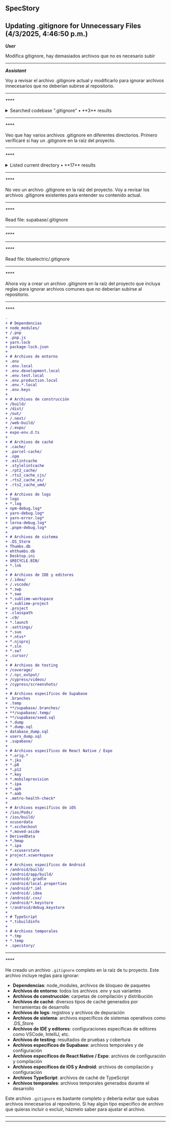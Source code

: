 ## SpecStory

## Updating .gitignore for Unnecessary Files (4/3/2025, 4:46:50 p.m.)

_**User**_

Modifica gitignore, hay demasiados archivos que no es necesario subir

---

_**Assistant**_

Voy a revisar el archivo .gitignore actual y modificarlo para ignorar archivos innecesarios que no deberían subirse al repositorio.

---

_****_

<details>
            <summary>Searched codebase ".gitignore" • **3** results</summary>
        
| File |
|------|
| `undefined` |
| `undefined` |
| `undefined` |

</details>

---

_****_



Veo que hay varios archivos .gitignore en diferentes directorios. Primero verificaré si hay un .gitignore en la raíz del proyecto.

---

_****_

<details>
            <summary>Listed current directory • **17** results</summary>
        
| Name |
|-------|
| 📄 `package-lock.json` |
| 📄 `package.json` |
| 📁 `node_modules` |
| 📁 `supabase` |
| 📁 `bluelectric` |
| 📄 `projectBrief.md` |
| 📄 `babel.config.js` |
| 📄 `jest.config.js` |
| 📁 `.git` |
| 📁 `src` |
| 📄 `jest.resolver.js` |
| 📄 `schema_dump.sql` |
| 📄 `.env` |
| 📁 `.vscode` |
| 📁 `.cursor` |
| 📁 `icon` |
| 📁 `.specstory` |

</details>

---

_****_



No veo un archivo .gitignore en la raíz del proyecto. Voy a revisar los archivos .gitignore existentes para entender su contenido actual.

---

_****_

Read file: supabase/.gitignore

---

_****_





---

_****_

Read file: bluelectric/.gitignore

---

_****_



Ahora voy a crear un archivo .gitignore en la raíz del proyecto que incluya reglas para ignorar archivos comunes que no deberían subirse al repositorio.

---

_****_

```diff
- 
+ # Dependencias
+ node_modules/
+ /.pnp
+ .pnp.js
+ yarn.lock
+ package-lock.json
+ 
+ # Archivos de entorno
+ .env
+ .env.local
+ .env.development.local
+ .env.test.local
+ .env.production.local
+ .env.*.local
+ .env.keys
+ 
+ # Archivos de construcción
+ /build/
+ /dist/
+ /out/
+ /.next/
+ /web-build/
+ /.expo/
+ expo-env.d.ts
+ 
+ # Archivos de caché
+ .cache/
+ .parcel-cache/
+ .npm
+ .eslintcache
+ .stylelintcache
+ .rpt2_cache/
+ .rts2_cache_cjs/
+ .rts2_cache_es/
+ .rts2_cache_umd/
+ 
+ # Archivos de logs
+ logs
+ *.log
+ npm-debug.log*
+ yarn-debug.log*
+ yarn-error.log*
+ lerna-debug.log*
+ .pnpm-debug.log*
+ 
+ # Archivos de sistema
+ .DS_Store
+ Thumbs.db
+ ehthumbs.db
+ Desktop.ini
+ $RECYCLE.BIN/
+ *.lnk
+ 
+ # Archivos de IDE y editores
+ /.idea/
+ /.vscode/
+ *.swp
+ *.swo
+ *.sublime-workspace
+ *.sublime-project
+ .project
+ .classpath
+ .c9/
+ *.launch
+ .settings/
+ *.suo
+ *.ntvs*
+ *.njsproj
+ *.sln
+ *.sw?
+ .cursor/
+ 
+ # Archivos de testing
+ /coverage/
+ /.nyc_output/
+ /cypress/videos/
+ /cypress/screenshots/
+ 
+ # Archivos específicos de Supabase
+ .branches
+ .temp
+ **/supabase/.branches/
+ **/supabase/.temp/
+ **/supabase/seed.sql
+ *.dump
+ *.dump.sql
+ database_dump.sql
+ users_dump.sql
+ .supabase/
+ 
+ # Archivos específicos de React Native / Expo
+ *.orig.*
+ *.jks
+ *.p8
+ *.p12
+ *.key
+ *.mobileprovision
+ *.ipa
+ *.apk
+ *.aab
+ .metro-health-check*
+ 
+ # Archivos específicos de iOS
+ /ios/Pods/
+ /ios/build/
+ xcuserdata
+ *.xccheckout
+ *.moved-aside
+ DerivedData
+ *.hmap
+ *.ipa
+ *.xcuserstate
+ project.xcworkspace
+ 
+ # Archivos específicos de Android
+ /android/build/
+ /android/app/build/
+ /android/.gradle
+ /android/local.properties
+ /android/*.iml
+ /android/.idea
+ /android/.cxx/
+ /android/*.keystore
+ !/android/debug.keystore
+ 
+ # TypeScript
+ *.tsbuildinfo
+ 
+ # Archivos temporales
+ *.tmp
+ *.temp
+ .specstory/ 
```

---

_****_



He creado un archivo `.gitignore` completo en la raíz de tu proyecto. Este archivo incluye reglas para ignorar:

- **Dependencias**: node_modules, archivos de bloqueo de paquetes
- **Archivos de entorno**: todos los archivos .env y sus variantes
- **Archivos de construcción**: carpetas de compilación y distribución
- **Archivos de caché**: diversos tipos de caché generados por herramientas de desarrollo
- **Archivos de logs**: registros y archivos de depuración
- **Archivos de sistema**: archivos específicos de sistemas operativos como .DS_Store
- **Archivos de IDE y editores**: configuraciones específicas de editores como VSCode, IntelliJ, etc.
- **Archivos de testing**: resultados de pruebas y cobertura
- **Archivos específicos de Supabase**: archivos temporales y de configuración
- **Archivos específicos de React Native / Expo**: archivos de configuración y compilación
- **Archivos específicos de iOS y Android**: archivos de compilación y configuración
- **Archivos TypeScript**: archivos de caché de TypeScript
- **Archivos temporales**: archivos temporales generados durante el desarrollo

Este archivo `.gitignore` es bastante completo y debería evitar que subas archivos innecesarios al repositorio. Si hay algún tipo específico de archivo que quieras incluir o excluir, házmelo saber para ajustar el archivo.

---



---

